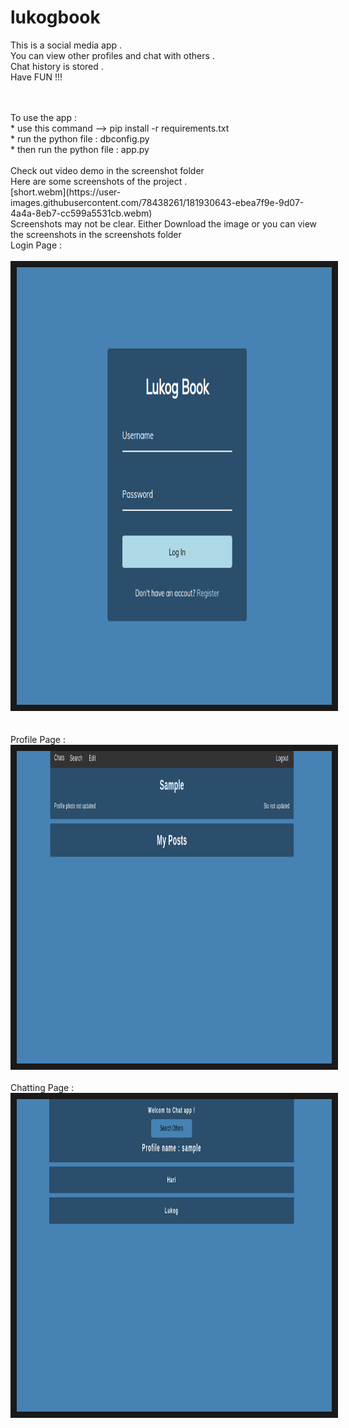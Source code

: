 # lukogbook <br/>
This is a social media app .<br/> You can view other profiles and chat with others .<br/> Chat history is stored . <br/> Have FUN !!! <br/>

<br/>
<br/>
To use the app :<br/>
  * use this command --> pip install -r requirements.txt <br/>
  * run the python file : dbconfig.py <br/>
  * then run the python file : app.py <br/>
<br/>
Check out video demo in the screenshot folder <br/>
Here are some screenshots of the project . <br/>
[short.webm](https://user-images.githubusercontent.com/78438261/181930643-ebea7f9e-9d07-4a4a-8eb7-cc599a5531cb.webm)<br/>
Screenshots may not be clear. Either Download the image or you can view the screenshots in the screenshots folder
<br/>
Login Page : <br/>
<br/>

<img src="screenshots/login.png" width="100%" height="700" border="10"/>
<br/>
<br/>





<br/>
Profile Page :
<img src="/screenshots/profile.png" width="100%" height="500" border="10"/>
<br/>
<br/>
Chatting Page : 
<img src="screenshots/chat.png" width="100%" height="500" border="10"/>
<br/>
</br>


